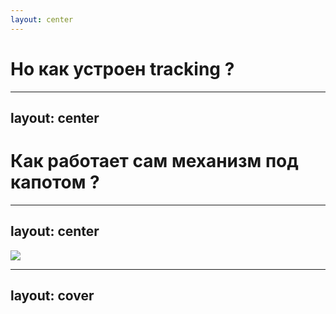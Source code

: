 ```yaml
---
layout: center
---
```


<h1 text="4xl!">Но как устроен tracking ?</h1>

---
layout: center
---

<h1 text="4xl!">Как работает сам механизм под капотом ?</h1>

---
layout: center
---

<img src="/track-trigger.png" w-160 />

---
layout: cover
---

